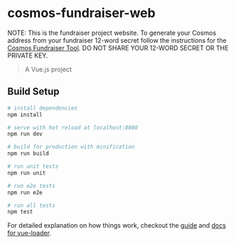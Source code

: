 # cosmos-fundraiser-web

NOTE: This is the fundraiser project website.  To generate your Cosmos address from your fundraiser 12-word secret follow the instructions for the [Cosmos Fundraiser Tool](https://github.com/cosmos/fundraiser-cli/releases/tag/2.11.3).  DO NOT SHARE YOUR 12-WORD SECRET OR THE PRIVATE KEY.

> A Vue.js project

## Build Setup

``` bash
# install dependencies
npm install

# serve with hot reload at localhost:8080
npm run dev

# build for production with minification
npm run build

# run unit tests
npm run unit

# run e2e tests
npm run e2e

# run all tests
npm test
```

For detailed explanation on how things work, checkout the [guide](http://vuejs-templates.github.io/webpack/) and [docs for vue-loader](http://vuejs.github.io/vue-loader).

